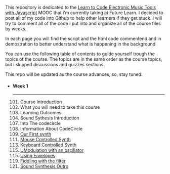 <p>This repository is dedicated to the <a href="https://www.futurelearn.com/courses/electronic-music-tools/">Learn to Code Electronic Music Tools with Javascript</a> MOOC that i'm currently taking at Future Learn. I decided to post all of my code into Github to help other learners if they get stuck. I will try to comment all of the code i put into and organize all of the course files by weeks.</p>
<p>In each page you will find the script and the html code commentend and in demostration to better understand what is happening in the background</p>
<p>You can use the following table of contents to guide yourself trough the topics of the course. The topics are in the same order as the course topics, but i skipped discussions and quizzes sections</p>
<p>This repo will be updated as the course advances, so, stay tuned.</p>
<ul>
	<li>
	<h4>Week 1</h4>
	<hr>
	<ol type="1">
		<li value="101">Course Introduction</li>
		<li value="102">What you will need to take this course</li>
		<li value="103">Learning Outcomes</li>
		<li value="104">Sound Sythesis Introduction</li>
		<li value="107">Into The codecircle</li>
		<li value="108">Information About CodeCircle</li>
		<li value="109"><a href="https://alicescfernandes.github.io/FutureLearn-Learn_To_Code_Eletronic_Music_Tools_With_Javascript/course/week1/109/index.html">Our First synth</a></li>
		<li value="111"><a href="https://alicescfernandes.github.io/FutureLearn-Learn_To_Code_Eletronic_Music_Tools_With_Javascript/course/week1/111/index.html">Mouse Controlled Synth</a></li>
		<li value="113"><a href="https://alicescfernandes.github.io/FutureLearn-Learn_To_Code_Eletronic_Music_Tools_With_Javascript/course/week1/113/index.html">Keyboard Controlled Synth</a></li>
		<li value="115"><a href="https://alicescfernandes.github.io/FutureLearn-Learn_To_Code_Eletronic_Music_Tools_With_Javascript/course/week1/115/index.html">UModulation with an oscillator</a></li>
		<li value="115"><a href="https://alicescfernandes.github.io/FutureLearn-Learn_To_Code_Eletronic_Music_Tools_With_Javascript/course/week1/117/index.html">Using Envelopes</a></li>
		<li value="119"><a href="https://alicescfernandes.github.io/FutureLearn-Learn_To_Code_Eletronic_Music_Tools_With_Javascript/course/week1/119/index.html">Fiddling with the filter</a></li>
		<li value="121"><a href="https://alicescfernandes.github.io/FutureLearn-Learn_To_Code_Eletronic_Music_Tools_With_Javascript/course/week1/121/index.html">Sound Synthesis Outro</a></li>
	</ol>
	</li>
</ul>